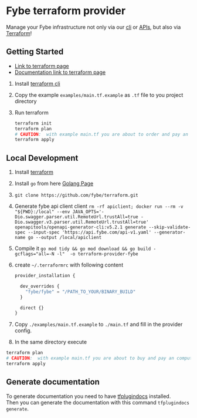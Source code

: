 # Fybe terraform provider

Manage your Fybe infrastructure not only via our [cli](https://github.com/fybecom/fybe) or [APIs](https://api.fybe.com/#/), but also via [Terraform](https://www.terraform.io/)!  

## Getting Started

* [Link to terraform page](https://registry.terraform.io/providers/fybe/fybe/latest)
* [Documentation link to terraform page](https://registry.terraform.io/providers/fybe/fybe/latest/docs)

1. Install [terraform cli](https://learn.hashicorp.com/tutorials/terraform/install-cli)
2. Copy the example `examples/main.tf.example` as `.tf` file to you project directory
3. Run terraform

    ```sh
    terraform init
    terraform plan
    # CAUTION:  with example main.tf you are about to order and pay an object storage
    terraform apply
    ```

## Local Development

1. Install [terraform](https://learn.hashicorp.com/tutorials/terraform/install-cli)
2. Install `go` from here [Golang Page](https://go.dev/doc/install)
3. `git clone https://github.com/fybe/terraform.git`
4. Generate fybe api client client `rm -rf apiclient; docker run --rm -v "${PWD}:/local" --env JAVA_OPTS='-Dio.swagger.parser.util.RemoteUrl.trustAll=true -Dio.swagger.v3.parser.util.RemoteUrl.trustAll=true' openapitools/openapi-generator-cli:v5.2.1 generate --skip-validate-spec --input-spec 'https://api.fybe.com/api-v1.yaml' --generator-name go --output /local/apiclient`
5. Compile it `go mod tidy && go mod download && go build -gcflags="all=-N -l"  -o terraform-provider-fybe`
6. create `~/.terraformrc` with following content

    ```terraform
    provider_installation {

      dev_overrides {
        "fybe/fybe" = "/PATH_TO_YOUR/BINARY_BUILD"
      }

      direct {}
    }
    ```

7. Copy `./examples/main.tf.example` to `./main.tf` and fill in the provider config.
8. In the same directory execute

```sh
terraform plan
# CAUTION:  with example main.tf you are about to buy and pay an compute instance
terraform apply
```

## Generate documentation

To generate documentation you need to have [tfplugindocs](https://github.com/hashicorp/terraform-plugin-docs) installed.  
Then you can generate the documentation with this command `tfplugindocs generate`.  

